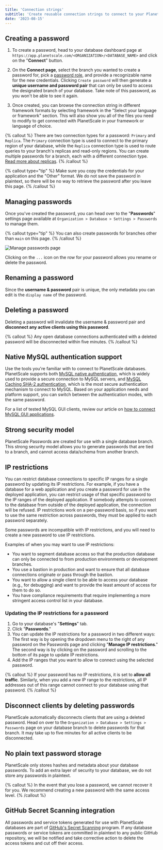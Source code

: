 ```yaml
---
title: 'Connection strings'
subtitle: 'Create reusable connection strings to connect to your PlanetScale database.'
date: '2023-08-15'
---
```


## Creating a password

1. To create a password, head to your database dashboard page at `https://app.planetscale.com/<ORGANIZATION>/<DATABASE_NAME>` and click on the "**Connect**" button.

2. On the **Connect page**, select the branch you wanted to create a password for, pick a [password role](/docs/concepts/password-roles), and provide a recognizable name for the new credentials. Clicking `Create password` will then generate a **unique username and password pair** that can only be used to access the designated branch of your database. Take note of this password, as you won't be able to see it again.

3. Once created, you can browse the connection string in different framework formats by selecting framework in the "Select your language or framework" section. This will also show you all of the files you need to modify to get connected with PlanetScale in your framework or language of choice.

{% callout %}
There are two connection types for a password: `Primary` and `Replica`. The `Primary` connection type is used to connect to the primary region of your database, while the `Replica` connection type is used to route queries to your branch's replicas and read-only regions. You can create multiple passwords for a branch, each with a different connection type. [Read more about replicas](/docs/concepts/replicas).
{% /callout %}

{% callout type="tip" %}
Make sure you copy the credentials for your application and the "Other" format. We do not save the password in plaintext, so there will be no way to retrieve the password after you leave this page.
{% /callout %}

## Managing passwords

Once you've created the password, you can head over to the "**Passwords**" settings page available at `Organization > Database > Settings > Passwords` to manage them.

{% callout type="tip" %}
You can also create passwords for branches other than `main` on this page.
{% /callout %}

![Manage passwords page](/assets/docs/concepts/connection-strings/manage-2.png)

Clicking on the `...` icon on the row for your password allows you rename or delete the password.

## Renaming a password

Since the **username & password** pair is unique, the only metadata you can edit is the `display name` of the password.

## Deleting a password

Deleting a password will invalidate the username & password pair and **disconnect any active clients using this password**.

{% callout %}
Any open database connections authenticated with a deleted password will be disconnected within five minutes.
{% /callout %}

## Native MySQL authentication support

Use the tools you're familiar with to connect to PlanetScale databases.
PlanetScale supports both [MySQL native authentication](https://dev.mysql.com/doc/refman/8.0/en/native-pluggable-authentication.html), which is widely used to provide a secure connection to MySQL servers,
and [MySQL Caching SHA-2 authentication](https://dev.mysql.com/doc/refman/8.0/en/caching-sha2-pluggable-authentication.html), which is the most secure authentication mechanism to connect to MySQL.
Based on your application needs and platform support, you can switch between the authentication modes, with the same password.

For a list of tested MySQL GUI clients, review our article on [how to connect MySQL GUI applications](/docs/tutorials/connect-mysql-gui).

## Strong security model

PlanetScale Passwords are created for use with a single database branch.
This strong security model allows you to generate passwords that are tied to a branch, and cannot access data/schema from another branch.

## IP restrictions

You can restrict database connections to specific IP ranges for a single password by updating its IP restrictions. For example, if you have a database for a web application and you create a password for use in the deployed application, you can restrict usage of that specific password to the IP ranges of the deployed application. If somebody attempts to connect to the database from outside of the deployed application, the connection will be refused. IP restrictions work on a per-password basis, so if you want to use the same restriction across passwords, they must be applied to each password separately.

Some passwords are incompatible with IP restrictions, and you will need to create a new password to use IP restrictions.

Examples of when you may want to use IP restrictions:

- You want to segment database access so that the production database can only be connected to from production environments or development branches.
- You use a bastion in production and want to ensure that all database connections originate or pass through the bastion.
- You want to allow a single client to be able to access your database (e.g., for debugging) and want to provide the least amount of access for them to do so.
- You have compliance requirements that require implementing a more stringent access control list in your database.

### Updating the IP restrictions for a password

1. Go to your database's "**Settings**" tab.
2. Click "**Passwords**."
3. You can update the IP restrictions for a password in two different ways: The first way is by opening the dropdown menu to the right of any password on the Passwords page and clicking "**Manage IP restrictions**." The second way is by clicking on the password and scrolling to the bottom of its page to update IP restrictions.
4. Add the IP ranges that you want to allow to connect using the selected password.

{% callout %}
If your password has no IP restrictions, it is set to **allow all traffic**. Similarly, when you add a new IP range to the restrictions, all IP addresses out of this range cannot connect to your database using that password.
{% /callout %}

## Disconnect clients by deleting passwords

PlanetScale automatically disconnects clients that are using a deleted password.
Head on over to the `Organization > Database > Settings > Passwords` page on your database branch to delete passwords for that branch.
It may take up to five minutes for all active clients to be disconnected.

## No plain text password storage

PlanetScale only stores hashes and metadata about your database passwords.
To add an extra layer of security to your database, we do not store any passwords in plaintext.

{% callout %}
In the event that you lose a password, we cannot recover it for you. We recommend creating a new password with the
same access level.
{% /callout %}

## GitHub Secret Scanning integration

All passwords and service tokens generated for use with PlanetScale databases are part of [GitHub's Secret Scanning](https://docs.github.com/en/code-security/secret-security/about-secret-scanning) program. If any database passwords or service tokens are committed in plaintext to any public GitHub repository, we will be notified and take corrective action to delete the access tokens and cut off their access.
